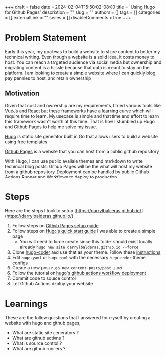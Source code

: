 +++
draft = false
date = 2024-02-04T15:50:02-08:00
title = 'Using Hugo for Github Pages'
description = ""
slug = ""
authors = []
tags = []
categories = []
externalLink = ""
series = []
disableComments = true
+++



# Problem Statement

Early this year, my goal was to build a website to share content to better my technical writing.
Even though a website is a solid idea, it costs money to host. You can reach a targeted audience via social media but ownership and
migrating content is a hassle because that data is meant to stay on the platform. I am looking to create a simple website where
I can quickly blog, pay pennies to host, and retain ownership


## Motivation

Given that cost and ownership are my requirements, I tried various tools like VueJs and React but these frameworks have a learning curve which will
require time to learn. My usecase is simple and that time and effort to learn this framework wasn't worth at this time. That is how I stumbled up
Hugo and Github Pages to help me solve my issue.

[Hugo](https://gohugo.io/) is static site generator built in Go that allows users to build a website using free templates

[Github Pages](https://pages.github.com/∏) is a website that you can host from a public github repository


With Hugo, I can use public availale themes and markdown to write techincal blog posts. Github Pages will be the what will host my website from a github repository.
Deployment can be handled by public Github Actions Runner and Workflows to deploy to production.


# Steps

Here are the steps I took to setup [https://darrylbalderas.github.io/](https://darrylbalderas.github.io/)

1. Follow steps on [Github Pages setup guide](https://pages.github.com/)
1. Follow steps on [Hugo's quick start guide](https://gohugo.io/getting-started/quick-start/) I was able to create a simple page
    * You will need to force create since this folder should exist locally already `hugo new site darrylbalderas.github.io --force`
2. Clone [hugo-coder](https://github.com/luizdepra/hugo-coder/tree/main) and use that as your theme. Follow these [instructions](https://github.com/luizdepra/hugo-coder/blob/main/README.md#quick-start)
3. Edit `hugo.yaml` or `hugo.toml` with the necessary `hugo-coder` theme [configs](https://github.com/luizdepra/hugo-coder/blob/main/docs/configurations.md)
4. Create a new post `hugo new content posts/post_1.md`
4. Follow the tutorial on [hugo's github actions workflow  deployment](https://gohugo.io/hosting-and-deployment/hosting-on-github/)
5. Commit code to source control
6. Let Github Actions deploy your website


# Learnings

These are the follow questions that I answered for myself by creating a website with hugo and github pages;

- What are static site generators ?
- What are github actions ?
- What is source control ?
- What are github runners ?
